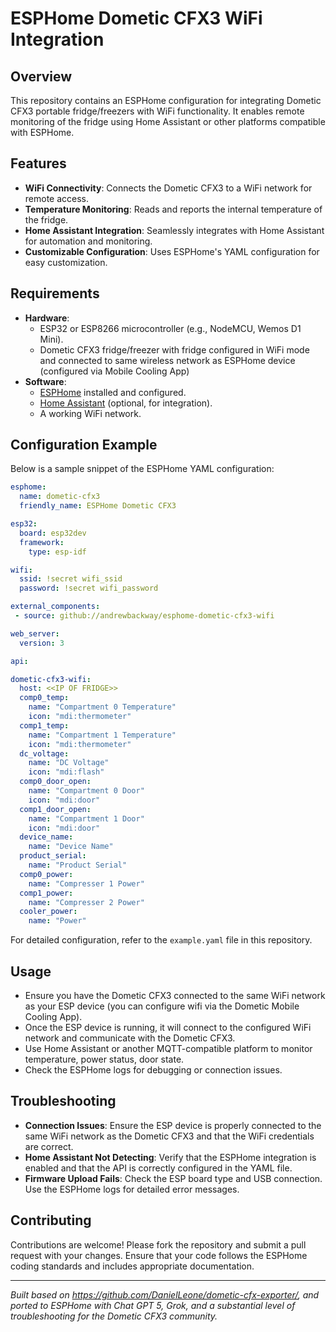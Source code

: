 # ESPHome Dometic CFX3 WiFi Integration

## Overview

This repository contains an ESPHome configuration for integrating Dometic CFX3 portable fridge/freezers with WiFi functionality. It enables remote monitoring of the fridge using Home Assistant or other platforms compatible with ESPHome.

## Features

- **WiFi Connectivity**: Connects the Dometic CFX3 to a WiFi network for remote access.
- **Temperature Monitoring**: Reads and reports the internal temperature of the fridge.
- **Home Assistant Integration**: Seamlessly integrates with Home Assistant for automation and monitoring.
- **Customizable Configuration**: Uses ESPHome's YAML configuration for easy customization.

## Requirements

- **Hardware**:
  - ESP32 or ESP8266 microcontroller (e.g., NodeMCU, Wemos D1 Mini).
  - Dometic CFX3 fridge/freezer with fridge configured in WiFi mode and connected to same wireless network as ESPHome device (configured via Mobile Cooling App)
- **Software**:
  - [ESPHome](https://esphome.io/) installed and configured.
  - [Home Assistant](https://www.home-assistant.io/) (optional, for integration).
  - A working WiFi network.


## Configuration Example

Below is a sample snippet of the ESPHome YAML configuration:

```yaml
esphome:
  name: dometic-cfx3
  friendly_name: ESPHome Dometic CFX3

esp32:
  board: esp32dev
  framework:
    type: esp-idf

wifi:
  ssid: !secret wifi_ssid 
  password: !secret wifi_password

external_components:
 - source: github://andrewbackway/esphome-dometic-cfx3-wifi

web_server:
  version: 3

api:

dometic-cfx3-wifi:
  host: <<IP OF FRIDGE>>
  comp0_temp:
    name: "Compartment 0 Temperature"
    icon: "mdi:thermometer"
  comp1_temp:
    name: "Compartment 1 Temperature"
    icon: "mdi:thermometer"
  dc_voltage:
    name: "DC Voltage"
    icon: "mdi:flash"
  comp0_door_open:
    name: "Compartment 0 Door"
    icon: "mdi:door"
  comp1_door_open:
    name: "Compartment 1 Door"
    icon: "mdi:door"
  device_name:
    name: "Device Name"
  product_serial:
    name: "Product Serial"
  comp0_power:
    name: "Compresser 1 Power"
  comp1_power:
    name: "Compresser 2 Power"
  cooler_power:
    name: "Power"
```

For detailed configuration, refer to the `example.yaml` file in this repository.

## Usage
- Ensure you have the Dometic CFX3 connected to the same WiFi network as your ESP device (you can configure wifi via the Dometic Mobile Cooling App).
- Once the ESP device is running, it will connect to the configured WiFi network and communicate with the Dometic CFX3.
- Use Home Assistant or another MQTT-compatible platform to monitor temperature, power status, door state.
- Check the ESPHome logs for debugging or connection issues.

## Troubleshooting

- **Connection Issues**: Ensure the ESP device is properly connected to the same WiFi network as the Dometic CFX3 and that the WiFi credentials are correct.
- **Home Assistant Not Detecting**: Verify that the ESPHome integration is enabled and that the API is correctly configured in the YAML file.
- **Firmware Upload Fails**: Check the ESP board type and USB connection. Use the ESPHome logs for detailed error messages.

## Contributing

Contributions are welcome! Please fork the repository and submit a pull request with your changes. Ensure that your code follows the ESPHome coding standards and includes appropriate documentation.

---

*Built based on https://github.com/DanielLeone/dometic-cfx-exporter/, and ported to ESPHome with Chat GPT 5, Grok, and a substantial level of troubleshooting for the Dometic CFX3 community.*

